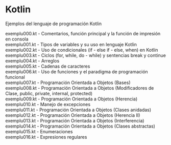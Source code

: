 # Kotlin
Ejemplos del lenguaje de programación Kotlin

exemplu000.kt   - Comentarios, función principal y la función de impresión en consola  
exemplu001.kt   - Tipos de variables y su uso en lenguaje Kotlin  
exemplu002.kt   - Uso de condicionales (if - else if - else, when) en Kotlin  
exemplu003.kt   - Ciclos (for, while, do - while) y sentencias break y continue  
exemplu004.kt   - Arreglos  
exemplu005.kt   - Cadenas de caracteres  
exemplu006.kt   - Uso de funciones y el paradigma de programación funcional  
exemplu007.kt   - Programación Orientada a Objetos (Bases)  
exemplu008.kt   - Programación Orientada a Objetos (Modificadores de Clase, public, private, internal, protected)  
exemplu009.kt   - Programación Orientada a Objetos (Herencia)  
exemplu010.kt - Manejo de excepciones  
exemplu011.kt - Programación Orientada a Objetos (Clases anidadas)  
exemplu012.kt - Programación Orientada a Objetos (Herencia II)  
exemplu013.kt - Programación Orientada a Objetos (Interferencia)  
exemplu014.kt - Programación Orientada a Objetos (Clases abstractas)  
exemplu015.kt - Enumeraciones  
exemplu016.kt - Expresiones regulares  
